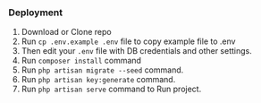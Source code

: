 ### Deployment
1) Download or Clone repo
2) Run `cp .env.example .env` file to copy example file to .env
3) Then edit your `.env` file with DB credentials and other settings.
4) Run `composer install` command
5) Run `php artisan migrate --seed` command.
6) Run `php artisan key:generate` command.
6) Run `php artisan serve` command to Run project.
